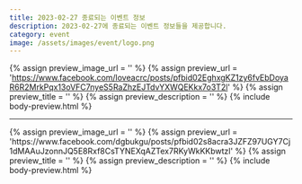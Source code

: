 ```yaml
---
title: 2023-02-27 종료되는 이벤트 정보
description: 2023-02-27에 종료되는 이벤트 정보들을 제공합니다.
category: event
image: /assets/images/event/logo.png
---
```

{% assign preview_image_url = '' %}
{% assign preview_url = 'https://www.facebook.com/loveacrc/posts/pfbid02EghxgKZ1zy6fvEbDoyaR6R2MrkPqx13oVFC7nyeS5RaZhzEJTdvYXWQEKkx7o3T2l' %}
{% assign preview_title = '' %}
{% assign preview_description = '' %}
{% include body-preview.html %}
<hr>{% assign preview_image_url = '' %}
{% assign preview_url = 'https://www.facebook.com/dgbukgu/posts/pfbid02s8acra3JZFZ97UGY7Cj1dMAAuJzonnJQ5E8Rxf8CsTYNEXqAZTex7RKyWkKKbwtzl' %}
{% assign preview_title = '' %}
{% assign preview_description = '' %}
{% include body-preview.html %}